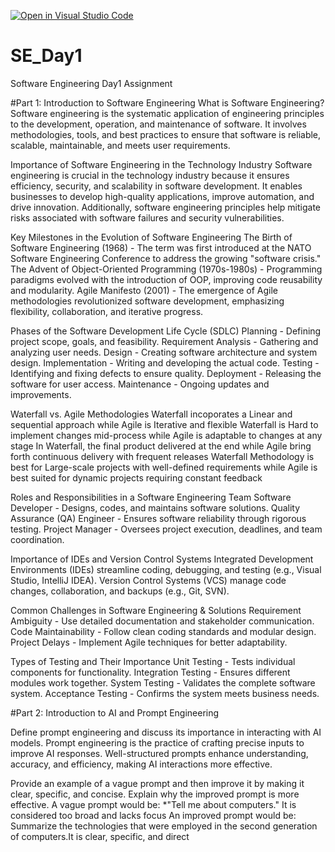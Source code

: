 [![Open in Visual Studio Code](https://classroom.github.com/assets/open-in-vscode-2e0aaae1b6195c2367325f4f02e2d04e9abb55f0b24a779b69b11b9e10269abc.svg)](https://classroom.github.com/online_ide?assignment_repo_id=18370236&assignment_repo_type=AssignmentRepo)
# SE_Day1
Software Engineering Day1 Assignment

#Part 1: Introduction to Software Engineering
What is Software Engineering?
Software engineering is the systematic application of engineering principles to the development, operation, and maintenance of software. It involves methodologies, tools, and best practices to ensure that software is reliable, scalable, maintainable, and meets user requirements.

Importance of Software Engineering in the Technology Industry
Software engineering is crucial in the technology industry because it ensures efficiency, security, and scalability in software development. It enables businesses to develop high-quality applications, improve automation, and drive innovation. Additionally, software engineering principles help mitigate risks associated with software failures and security vulnerabilities.

Key Milestones in the Evolution of Software Engineering
The Birth of Software Engineering (1968) - The term was first introduced at the NATO Software Engineering Conference to address the growing "software crisis."
The Advent of Object-Oriented Programming (1970s-1980s) - Programming paradigms evolved with the introduction of OOP, improving code reusability and modularity.
Agile Manifesto (2001) - The emergence of Agile methodologies revolutionized software development, emphasizing flexibility, collaboration, and iterative progress.

Phases of the Software Development Life Cycle (SDLC)
Planning - Defining project scope, goals, and feasibility.
Requirement Analysis - Gathering and analyzing user needs.
Design - Creating software architecture and system design.
Implementation - Writing and developing the actual code.
Testing - Identifying and fixing defects to ensure quality.
Deployment - Releasing the software for user access.
Maintenance - Ongoing updates and improvements.

Waterfall vs. Agile Methodologies
Waterfall incoporates a Linear and sequential approach while Agile is Iterative and flexible
Waterfall is Hard to implement changes mid-process while Agile is adaptable to changes at any stage
In Waterfall, the final product delivered at the end while Agile bring forth continuous delivery with frequent releases
Waterfall Methodology is best for Large-scale projects with well-defined requirements while Agile is best suited for dynamic projects requiring constant feedback


Roles and Responsibilities in a Software Engineering Team
Software Developer - Designs, codes, and maintains software solutions.
Quality Assurance (QA) Engineer - Ensures software reliability through rigorous testing.
Project Manager - Oversees project execution, deadlines, and team coordination.

Importance of IDEs and Version Control Systems
Integrated Development Environments (IDEs) streamline coding, debugging, and testing (e.g., Visual Studio, IntelliJ IDEA).
Version Control Systems (VCS) manage code changes, collaboration, and backups (e.g., Git, SVN).

Common Challenges in Software Engineering & Solutions
Requirement Ambiguity - Use detailed documentation and stakeholder communication.
Code Maintainability - Follow clean coding standards and modular design.
Project Delays - Implement Agile techniques for better adaptability.

Types of Testing and Their Importance
Unit Testing - Tests individual components for functionality.
Integration Testing - Ensures different modules work together.
System Testing - Validates the complete software system.
Acceptance Testing - Confirms the system meets business needs.

#Part 2: Introduction to AI and Prompt Engineering


Define prompt engineering and discuss its importance in interacting with AI models.
Prompt engineering is the practice of crafting precise inputs to improve AI responses. Well-structured prompts enhance understanding, accuracy, and efficiency, making AI interactions more effective.  


Provide an example of a vague prompt and then improve it by making it clear, specific, and concise. Explain why the improved prompt is more effective.
A vague prompt would be: *"Tell me about computers." It is considered too broad and lacks focus
An improved prompt would be: Summarize the technologies that were employed in the second generation of computers.It is clear, specific, and direct
